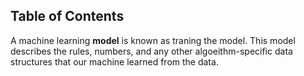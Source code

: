 ## Table of Contents


A machine learning **model** is known as traning the model. This model describes the rules, numbers, and any other algoeithm-specific data structures that our machine learned from the data.

















